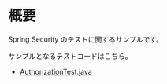 # 概要

Spring Security のテストに関するサンプルです。

サンプルとなるテストコードはこちら。

* [AuthorizationTest.java](spring-security-test/src/test/java/com/example/spring/security/test/AuthorizationTest.java)
